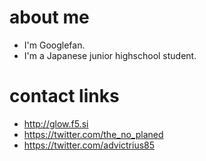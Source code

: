 # about me
- I'm Googlefan.
- I'm a Japanese junior highschool student.
# contact links
- http://glow.f5.si
- https://twitter.com/the_no_planed
- https://twitter.com/advictrius85
